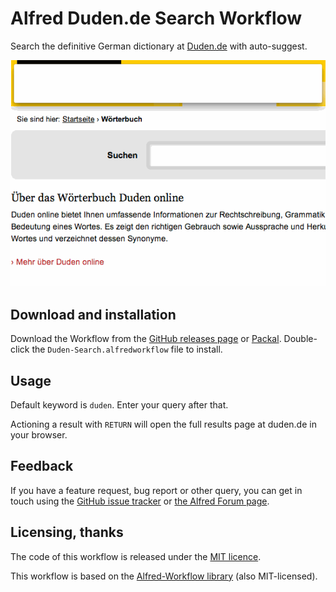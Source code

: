 # Alfred Duden.de Search Workflow #

Search the definitive German dictionary at [Duden.de](http://www.duden.de/woerterbuch) with auto-suggest.

![Workflow in action](https://raw.githubusercontent.com/deanishe/alfred-duden/master/demo.gif "Workflow in action")

## Download and installation ##

Download the Workflow from the [GitHub releases page](https://github.com/deanishe/alfred-duden/releases/latest) or [Packal](http://www.packal.org/workflow/duden-search). Double-click the `Duden-Search.alfredworkflow` file to install.

## Usage ##

Default keyword is `duden`. Enter your query after that.

Actioning a result with `RETURN` will open the full results page at duden.de in your browser.

## Feedback ##

If you have a feature request, bug report or other query, you can get in touch using the [GitHub issue tracker](https://github.com/deanishe/alfred-duden/issues) or [the Alfred Forum page](http://www.alfredforum.com/topic/4707-duden-dictionary-search-with-auto-suggest/).

## Licensing, thanks ##

The code of this workflow is released under the [MIT licence](http://opensource.org/licenses/MIT).

This workflow is based on the [Alfred-Workflow library](http://www.deanishe.net/alfred-workflow/index.html) (also MIT-licensed).

